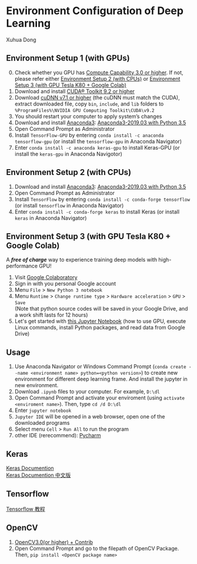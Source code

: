 # Environment Configuration of Deep Learning

Xuhua Dong

## Environment Setup 1 (with GPUs)
0. Check whether you GPU has [Compute Capability 3.0 or higher](https://developer.nvidia.com/cuda-gpus). If not, please refer either [Environment Setup 2 (with CPUs)](https://github.com/xuhuahaoren/Environment-Configuration-of-Deep-Learning#-environment-setup-2-with-cpus) or [Environment Setup 3 (with GPU Tesla K80 + Google Colab)](https://github.com/xuhuahaoren/Environment-Configuration-of-Deep-Learning#-environment-setup-3-with-gpu-tesla-k80--google-colab)
1. Download and install [CUDA® Toolkit 9.2 or higher](https://developer.nvidia.com/cuda-downloads)
2. Download [cuDNN v7.1 or higher](https://developer.nvidia.com/cudnn) (the cuDNN must match the CUDA), extract downloaded file, copy `bin`, `include`, and `lib` folders to `%ProgramFiles%\NVIDIA GPU Computing Toolkit\CUDA\v9.2`
3. You should restart your computer to apply system’s changes
4. Download and install [Anaconda3](https://repo.continuum.io/archive/): [Anaconda3-2019.03 with Python 3.5](https://repo.continuum.io/archive/Anaconda3-2019.03-Windows-x86_64.exe)
5. Open Command Prompt as Administrator
6. Install `TensorFlow-GPU` by entering `conda install -c anaconda tensorflow-gpu` (or install the `tensorflow-gpu` in Anaconda Navigator)
7. Enter `conda install -c anaconda keras-gpu` to install Keras-GPU (or install the `keras-gpu` in Anaconda Navigotor)

## Environment Setup 2 (with CPUs)
1. Download and install [Anaconda3](https://repo.continuum.io/archive/): [Anaconda3-2019.03 with Python 3.5](https://repo.continuum.io/archive/Anaconda3-2019.03-Windows-x86_64.exe)
2. Open Command Prompt as Administrator
3. Install `TensorFlow` by entering `conda install -c conda-forge tensorflow` (or install `tensorflow` in Anaconda Navigator)
4. Enter `conda install -c conda-forge keras` to install Keras (or install `keras` in Anaconda Navigator)

## Environment Setup 3 (with GPU Tesla K80 + Google Colab)
  A **_free of charge_** way to experience training deep models with high-performance GPU!
1. Visit [Google Colaboratory](https://colab.research.google.com/notebooks/welcome.ipynb)
2. Sign in with you personal Google account
3. Menu `File` > `New Python 3 notebook`
4. Menu `Runtime` > `Change runtime type` > `Hardware acceleration` > `GPU` > `Save`  
(Note that python source codes will be saved in your Google Drive, and a work shift lasts for 12 hours)  
5. Let's get started with [this Jupyter Notebook](https://github.com/nhduong/intro_deep/blob/master/examples/colab_getting_started.ipynb) (how to use GPU, execute Linux commands, install Python packages, and read data from Google Drive)

## Usage
1. Use Anaconda Navigator or Windows Command Prompt (`conda create --name <environment name> python=<python version>`) to create new environment for different deep learning frame. And install the jupyter in new environment.
2. Download `.ipynb` files to your computer. For example, `D:\dl`
3. Open Command Prompt and activate your enviroment (using `activate <enviroment name>`). Then, type `cd /d D:\dl`
4. Enter `jupyter notebook`
5. `Jupyter IDE` will be opened in a web browser, open one of the downloaded programs
6. Select menu `Cell` > `Run All` to run the program
7. other IDE (rerecommend): [Pycharm](https://www.jetbrains.com/pycharm/download/#section=windows)

## Keras
[Keras Documention](https://keras.io)  
[Keras Documention 中文版](https://keras.io/zh/)

## Tensorflow
[Tensorflow 教程](http://www.tensorfly.cn/tfdoc/tutorials/overview.html)

## OpenCV
1. [OpenCV3.0(or higher) + Contrib](https://www.lfd.uci.edu/~gohlke/pythonlibs/#numpy)
2. Open Command Prompt and go to the filepath of OpenCV Package. Then, `pip install <OpenCV package name>`

